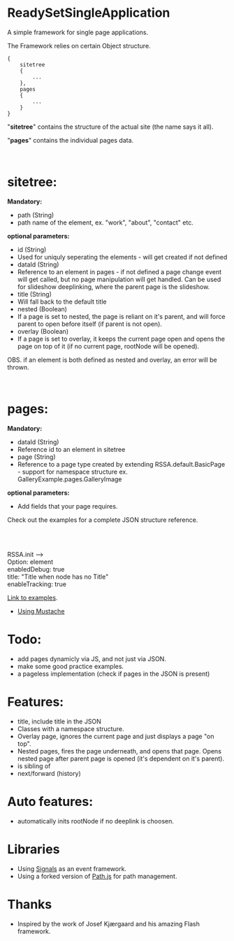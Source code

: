 ReadySetSingleApplication
=========================

A simple framework for single page applications.

The Framework relies on certain Object structure.

    {
    	sitetree
    	{
    		...
    	},
    	pages
    	{
    		...
    	}
    }

"<strong>sitetree</strong>" contains the structure of the actual site (the name says it all).

"<strong>pages</strong>" contains the individual pages data.

<br>

# sitetree:
<strong>Mandatory:</strong><br>
* path (String)
 * path name of the element, ex. "work", "about", "contact" etc.

<strong>optional parameters:</strong><br>
* id (String)
 * Used for uniquly seperating the elements - will get created if not defined
* dataId (String)
 * Reference to an element in pages - if not defined a page change event will get called, but no page manipulation will get handled. Can be used for slideshow deeplinking, where the parent page is the slideshow.
* title (String)
 * Will fall back to the default title
* nested (Boolean)
 * If a page is set to nested, the page is reliant on it's parent, and will force parent to open before itself (if parent is not open).
* overlay (Boolean)
 * If a page is set to overlay, it keeps the current page open and opens the page on top of it (if no current page, rootNode will be opened).

OBS. if an element is both defined as nested and overlay, an error will be thrown.

<br>

# pages:
<strong>Mandatory:</strong><br>
* dataId (String)
 * Reference id to an element in sitetree
* page (String)
 * Reference to a page type created by extending RSSA.default.BasicPage - support for namespace structure ex. GalleryExample.pages.GalleryImage

<strong>optional parameters:</strong><br>
* Add fields that your page requires.

Check out the examples for a complete JSON structure reference.

<br><br>

RSSA.init --><br>
Option: element<br>
enabledDebug: true<br>
title: "Title when node has no Title"<br>
enableTracking: true


[Link to examples](http://rwatgg.dk/labs/rssa).
* [Using Mustache](https://github.com/janl/mustache.js)


# Todo:
* add pages dynamicly via JS, and not just via JSON.
* make some good practice examples.
* a pageless implementation (check if pages in the JSON is present)


# Features:
* title, include title in the JSON
* Classes with a namespace structure.
* Overlay page, ignores the current page and just displays a page "on top".
* Nested pages, fires the page underneath, and opens that page. Opens nested page after parent page is opened (it's dependent on it's parent).
* is sibling of
* next/forward (history)

# Auto features:
* automatically inits rootNode if no deeplink is choosen.


# Libraries
* Using [Signals](http://millermedeiros.github.com/js-signals/) as an event framework.
* Using a forked version of [Path.js](https://github.com/mtrpcic/pathjs) for path management.

# Thanks

- Inspired by the work of Josef Kjærgaard and his amazing Flash framework.